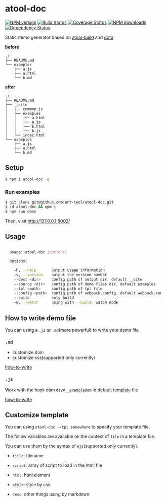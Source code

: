 # atool-doc

[![NPM version](https://img.shields.io/npm/v/atool-doc.svg?style=flat)](https://npmjs.org/package/atool-doc)
[![Build Status](https://img.shields.io/travis/ant-tool/atool-doc.svg?style=flat)](https://travis-ci.org/ant-tool/atool-doc)
[![Coverage Status](https://img.shields.io/coveralls/ant-tool/atool-doc.svg?style=flat)](https://coveralls.io/r/ant-tool/atool-doc)
[![NPM downloads](http://img.shields.io/npm/dm/atool-doc.svg?style=flat)](https://npmjs.org/package/atool-doc)
[![Dependency Status](https://david-dm.org/ant-tool/atool-doc.svg)](https://david-dm.org/ant-tool/atool-doc)

Static demo generator based on [atool-build](https://github.com/ant-tool/atool-build) and [dora](https://github.com/dora-js/dora)

**before**
```
./
├── README.md
└── examples
    ├── a.js
    ├── a.html
    └── b.md
```

**after**
```
./
├── README.md
├── __site
│   ├── common.js
│   ├── examples
│   │   ├── a.html
│   │   ├── a.js
│   │   ├── b.html
│   │   ├── b.js
│   └── index.html
└── examples
    ├── a.js
    ├── a.html
    └── b.md
```

## Setup

```bash
$ npm i atool-doc -g
```

### Run examples

```bash
$ git clone git@github.com:ant-tool/atool-doc.git
$ cd atool-doc && npm i
$ npm run demo
```
Then, visit http://127.0.0.1:8002/

## Usage

```bash

  Usage: atool-doc [options]

  Options:

    -h, --help       output usage information
    -v, --version    output the version number
    --dest <dir>     config path of output dir, default __site
    --source <dir>   config path of demo files dir, default examples
    --tpl <path>     config path of tpl file
    --config <path>  config path of webpack.config, default webpack.config.js
    --build          only build
    -w, --watch      using with --build, watch mode

```

## How to write demo file

You can using a `.js` or `.md`(more powerful) to write your demo file.

### `.md`

- customize dom
- customize css(supported only currently)

[how-to-write](https://github.com/ant-tool/atool-doc/blob/master/examples/customDomAndStyle.md)


### `.js`

Work with the hook dom `div#__exampleDom` in default [template file](https://github.com/ant-tool/atool-doc/blob/master/tpl/element.ejs)

[how-to-write](https://github.com/ant-tool/atool-doc/blob/master/examples/insertToHtml.md)


## Customize template

You can using `atool-doc --tpl somewhere` to specify your template file.

The follow variables are available on the context of `file` in a template file.

You can use them by the syntax of `ejs`(supported only currently).

- `title`: filename

- `script`: array of script to load in the html file

- `html`: html element

- `style`: style by css

- `desc`: other things using by markdown
